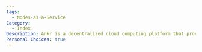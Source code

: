 ```yaml
---
tags:
  - Nodes-as-a-Service
Category:
  - Index
Description: Ankr is a decentralized cloud computing platform that provides infrastructure and staking solutions for blockchain networks, enabling efficient and scalable access to computing resources.
Personal Choices: true
---
```

